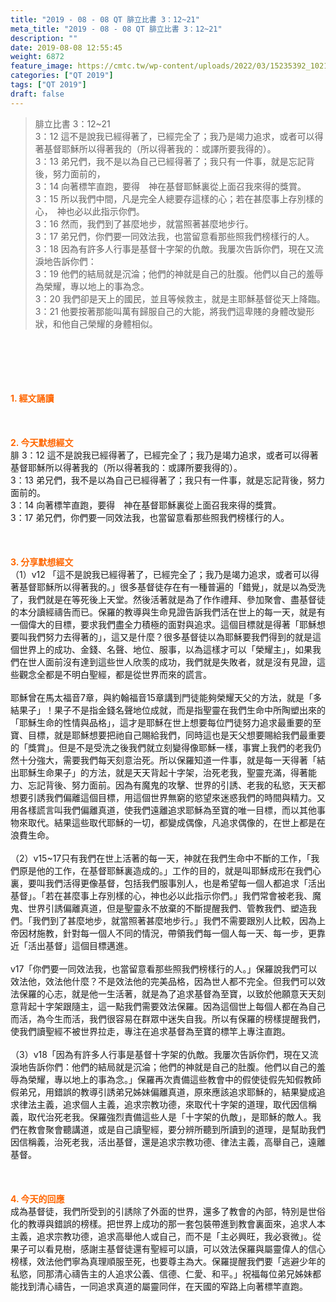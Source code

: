 ```yaml
---
title: "2019 - 08 - 08 QT 腓立比書 3：12~21"
meta_title: "2019 - 08 - 08 QT 腓立比書 3：12~21"
description: ""
date: 2019-08-08 12:55:45
weight: 6872
feature_image: https://cmtc.tw/wp-content/uploads/2022/03/15235392_10211799862337740_180693556567566654_o-1.webp
categories: ["QT 2019"]
tags: ["QT 2019"]
draft: false
---
```


<blockquote>腓立比書 3：12~21<br />
3：12 這不是說我已經得著了，已經完全了；我乃是竭力追求，或者可以得著基督耶穌所以得著我的（所以得著我的：或譯所要我得的）。<br />
3：13 弟兄們，我不是以為自己已經得著了；我只有一件事，就是忘記背後，努力面前的，<br />
3：14 向著標竿直跑，要得　神在基督耶穌裏從上面召我來得的獎賞。<br />
3：15 所以我們中間，凡是完全人總要存這樣的心；若在甚麼事上存別樣的心，　神也必以此指示你們。<br />
3：16 然而，我們到了甚麼地步，就當照著甚麼地步行。<br />
3：17 弟兄們，你們要一同效法我，也當留意看那些照我們榜樣行的人。<br />
3：18 因為有許多人行事是基督十字架的仇敵。我屢次告訴你們，現在又流淚地告訴你們：<br />
3：19 他們的結局就是沉淪；他們的神就是自己的肚腹。他們以自己的羞辱為榮耀，專以地上的事為念。<br />
3：20 我們卻是天上的國民，並且等候救主，就是主耶穌基督從天上降臨。<br />
3：21 他要按著那能叫萬有歸服自己的大能，將我們這卑賤的身體改變形狀，和他自己榮耀的身體相似。</blockquote><br />
&nbsp;<br />
<br />
&nbsp;<br />
<br />
<span style="color: #ff6600;"><strong>1. </strong><strong>經文誦讀</strong></span><br />
<br />
<span style="color: #ff6600;"><strong> </strong></span><br />
<br />
<span style="color: #ff6600;"><strong>2. 今天默想</strong><strong>經文<br />
</strong></span>腓 3：12 這不是說我已經得著了，已經完全了；我乃是竭力追求，或者可以得著基督耶穌所以得著我的（所以得著我的：或譯所要我得的）。<br />
3：13 弟兄們，我不是以為自己已經得著了；我只有一件事，就是忘記背後，努力面前的。<br />
3：14 向著標竿直跑，要得　神在基督耶穌裏從上面召我來得的獎賞。<br />
3：17 弟兄們，你們要一同效法我，也當留意看那些照我們榜樣行的人。<br />
<br />
&nbsp;<br />
<br />
<span style="color: #ff6600;"><strong>3. 分享默想經文<br />
</strong></span>（1）v12 「這不是說我已經得著了，已經完全了；我乃是竭力追求，或者可以得著基督耶穌所以得著我的。」很多基督徒存在有一種普遍的「錯覺」，就是以為受洗了，我們就是在等死後上天堂。然後活著就是為了作作禮拜、參加聚會、盡基督徒的本分讀經禱告而已。保羅的教導與生命見證告訴我們活在世上的每一天，就是有一個偉大的目標，要求我們盡全力積極的面對與追求。這個目標就是得著「耶穌想要叫我們努力去得著的」，這又是什麼？很多基督徒以為耶穌要我們得到的就是這個世界上的成功、金錢、名聲、地位、服事，以為這樣才可以「榮耀主」，如果我們在世人面前沒有達到這些世人欣羡的成功，我們就是失敗者，就是沒有見證，這些觀念全都是不明白聖經，都是從世界而來的謊言。<br />
<br />
耶穌曾在馬太福音7章，與約翰福音15章講到門徒能夠榮耀天父的方法，就是「多結果子」！果子不是指金錢名聲地位成就，而是指聖靈在我們生命中所陶塑出來的「耶穌生命的性情與品格」，這才是耶穌在世上想要每位門徒努力追求最重要的至寶、目標，就是耶穌想要把祂自己賜給我們，同時這也是天父想要賜給我們最重要的「獎賞」。但是不是受洗之後我們就立刻變得像耶穌一樣，事實上我們的老我仍然十分強大，需要我們每天刻意治死。所以保羅知道一件事，就是每一天得著「結出耶穌生命果子」的方法，就是天天背起十字架，治死老我，聖靈充滿，得著能力、忘記背後、努力面前。因為有魔鬼的攻擊、世界的引誘、老我的私慾，天天都想要引誘我們偏離這個目標，用這個世界無窮的慾望來迷惑我們的時間與精力。又用各樣謊言叫我們偏離真道，使我們遠離追求耶穌為至寶的唯一目標，而以其他事物來取代。結果這些取代耶穌的一切，都變成偶像，凡追求偶像的，在世上都是在浪費生命。<br />
<br />
（2）v15~17只有我們在世上活著的每一天，神就在我們生命中不斷的工作，「我們原是他的工作，在基督耶穌裏造成的。」工作的目的，就是叫耶穌成形在我們心裏，要叫我們活得更像基督，包括我們服事別人，也是希望每一個人都追求「活出基督」。「若在甚麼事上存別樣的心，神也必以此指示你們。」我們常會被老我、魔鬼、世界引誘偏離真道，但是聖靈永不放棄的不斷提醒我們、管教我們、塑造我們。「我們到了甚麼地步，就當照著甚麼地步行。」我們不需要跟別人比較，因為上帝因材施教，針對每一個人不同的情況，帶領我們每一個人每一天、每一步，更靠近「活出基督」這個目標邁進。<br />
<br />
v17「你們要一同效法我，也當留意看那些照我們榜樣行的人。」保羅說我們可以效法他，效法他什麼？不是效法他的完美品格，因為世人都不完全。但我們可以效法保羅的心志，就是他一生活著，就是為了追求基督為至寶，以致於他願意天天刻意背起十字架跟隨主，這一點我們需要效法保羅。因為這個世上每個人都在為自己而活，為今生而活，我們很容易在群眾中迷失自我。所以有保羅的榜樣提醒我們，使我們讀聖經不被世界拉走，專注在追求基督為至寶的標竿上專注直跑。<br />
<br />
（3）v18「因為有許多人行事是基督十字架的仇敵。我屢次告訴你們，現在又流淚地告訴你們：他們的結局就是沉淪；他們的神就是自己的肚腹。他們以自己的羞辱為榮耀，專以地上的事為念。」保羅再次責備這些教會中的假使徒假先知假教師假弟兄，用錯誤的教導引誘弟兄姊妹偏離真道，原來應該追求耶穌的，結果變成追求律法主義，追求個人主義，追求宗教功德，來取代十字架的道理，取代因信稱義，取代治死老我。保羅強烈責備這些人是「十字架的仇敵」，是耶穌的敵人。我們在教會聚會聽講道，或是自己讀聖經，要分辨所聽到所讀到的道理，是幫助我們因信稱義，治死老我，活出基督，還是追求宗教功德、律法主義，高舉自己，遠離基督。<br />
<br />
&nbsp;<br />
<br />
<span style="color: #ff6600;"><strong>4. 今天的回應<br />
</strong></span>成為基督徒，我們所受到的引誘除了外面的世界，還多了教會的內部，特別是世俗化的教導與錯誤的榜樣。把世界上成功的那一套包裝帶進到教會裏面來，追求人本主義，追求宗教功德，追求高舉他人或自己，而不是「主必興旺，我必衰微」。從果子可以看見樹，感謝主基督徒還有聖經可以讀，可以效法保羅與屬靈偉人的信心榜樣，效法他們寧為真理順服至死，也要尊主為大。保羅提醒我們要「逃避少年的私慾，同那清心禱告主的人追求公義、信德、仁愛、和平。」祝福每位弟兄姊妹都能找到清心禱告，一同追求真道的屬靈同伴，在天國的窄路上向著標竿直跑。<br />
<br />
&nbsp;<br />
<br />
&nbsp;
        